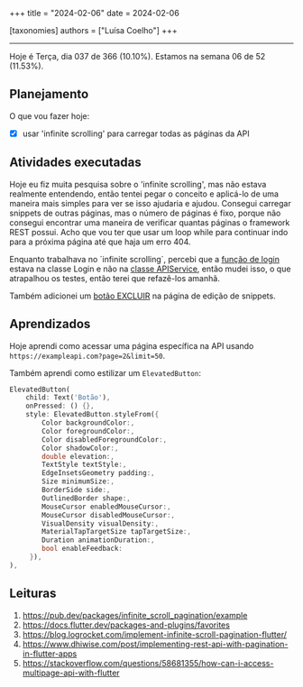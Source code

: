 +++
title = "2024-02-06"
date = 2024-02-06

[taxonomies]
authors = ["Luísa Coelho"]
+++

---

Hoje é Terça, dia 037 de 366 (10.10%). Estamos na semana 06 de 52 (11.53%).

## Planejamento

O que vou fazer hoje:

- [x] usar 'infinite scrolling' para carregar todas as páginas da API

## Atividades executadas

Hoje eu fiz muita pesquisa sobre o 'infinite scrolling', mas não estava realmente entendendo, então tentei pegar o conceito e aplicá-lo de uma maneira mais simples para ver se isso ajudaria e ajudou. Consegui carregar snippets de outras páginas, mas o número de páginas é fixo, porque não consegui encontrar uma maneira de verificar quantas páginas o framework REST possui. Acho que vou ter que usar um loop while para continuar indo para a próxima página até que haja um erro 404.

Enquanto trabalhava no ´infinite scrolling´, percebi que a [função de login](https://github.com/OmnicodeSolutions/luisa_drf_flutter_client/blob/6b3dea29d764ed095cab2a478331573a23f8a3dd/lib/login.dart#L15C3-L28C4) estava na classe Login e não na [classe APIService](https://github.com/OmnicodeSolutions/luisa_drf_flutter_client/blob/snippets_CRUD/lib/api_service.dart), então mudei isso, o que atrapalhou os testes, então terei que refazê-los amanhã.

Também adicionei um [botão EXCLUIR](https://github.com/OmnicodeSolutions/luisa_drf_flutter_client/blob/6b3dea29d764ed095cab2a478331573a23f8a3dd/lib/edit_snippet.dart#L280C29-L292C67) na página de edição de snippets.

## Aprendizados

Hoje aprendi como acessar uma página específica na API usando `https://exampleapi.com?page=2&limit=50`.

Também aprendi como estilizar um `ElevatedButton`:

```dart
ElevatedButton(
    child: Text('Botão'),
    onPressed: () {},
    style: ElevatedButton.styleFrom({
        Color backgroundColor:,
        Color foregroundColor:,
        Color disabledForegroundColor:,
        Color shadowColor:,
        double elevation:,
        TextStyle textStyle:,
        EdgeInsetsGeometry padding:,
        Size minimumSize:,
        BorderSide side:,
        OutlinedBorder shape:,
        MouseCursor enabledMouseCursor:,
        MouseCursor disabledMouseCursor:,
        VisualDensity visualDensity:,
        MaterialTapTargetSize tapTargetSize:,
        Duration animationDuration:,
        bool enableFeedback:
     }),
),
```

## Leituras

1. https://pub.dev/packages/infinite_scroll_pagination/example
2. https://docs.flutter.dev/packages-and-plugins/favorites
3. https://blog.logrocket.com/implement-infinite-scroll-pagination-flutter/
4. https://www.dhiwise.com/post/implementing-rest-api-with-pagination-in-flutter-apps
5. https://stackoverflow.com/questions/58681355/how-can-i-access-multipage-api-with-flutter
